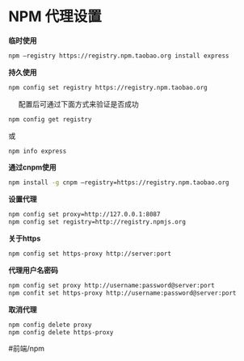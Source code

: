 # NPM 代理设置
**临时使用**

```bash
npm —registry https://registry.npm.taobao.org install express 
```

**持久使用**

```bash
npm config set registry https://registry.npm.taobao.org 
```
     
配置后可通过下面方式来验证是否成功 

```bash
npm config get registry 
```

或 

```bash
npm info express 
```

**通过cnpm使用**


```bash
npm install -g cnpm —registry=https://registry.npm.taobao.org 
```

**设置代理**

```bash
npm config set proxy=http://127.0.0.1:8087 
npm config set registry=http://registry.npmjs.org 
```

**关于https**

```bash
npm config set https-proxy http://server:port 
```

**代理用户名密码**

```bash
npm config set proxy http://username:password@server:port 
npm confit set https-proxy http://username:password@server:port 
```

**取消代理**

```bash
npm config delete proxy 
npm config delete https-proxy 
```

#前端/npm